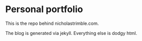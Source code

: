 Personal portfolio
==================

This is the repo behind nicholastrimble.com.

The blog is generated via jekyll. Everything else is dodgy html.